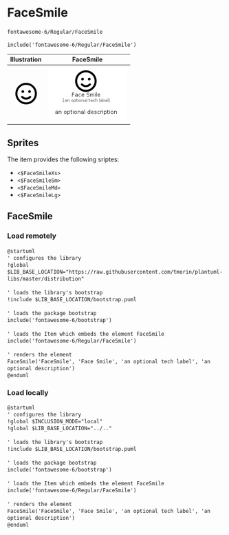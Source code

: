 # FaceSmile


```text
fontawesome-6/Regular/FaceSmile
```

```text
include('fontawesome-6/Regular/FaceSmile')
```



| Illustration | FaceSmile |
| :---: | :---: |
| ![illustration for Illustration](../../fontawesome-6/Regular/FaceSmile.png) | ![illustration for FaceSmile](../../fontawesome-6/Regular/FaceSmile.Local.png) |



## Sprites
The item provides the following sriptes:

- `<$FaceSmileXs>`
- `<$FaceSmileSm>`
- `<$FaceSmileMd>`
- `<$FaceSmileLg>`





## FaceSmile

### Load remotely
```plantuml
@startuml
' configures the library
!global $LIB_BASE_LOCATION="https://raw.githubusercontent.com/tmorin/plantuml-libs/master/distribution"

' loads the library's bootstrap
!include $LIB_BASE_LOCATION/bootstrap.puml

' loads the package bootstrap
include('fontawesome-6/bootstrap')

' loads the Item which embeds the element FaceSmile
include('fontawesome-6/Regular/FaceSmile')

' renders the element
FaceSmile('FaceSmile', 'Face Smile', 'an optional tech label', 'an optional description')
@enduml
```

### Load locally
```plantuml
@startuml
' configures the library
!global $INCLUSION_MODE="local"
!global $LIB_BASE_LOCATION="../.."

' loads the library's bootstrap
!include $LIB_BASE_LOCATION/bootstrap.puml

' loads the package bootstrap
include('fontawesome-6/bootstrap')

' loads the Item which embeds the element FaceSmile
include('fontawesome-6/Regular/FaceSmile')

' renders the element
FaceSmile('FaceSmile', 'Face Smile', 'an optional tech label', 'an optional description')
@enduml
```

